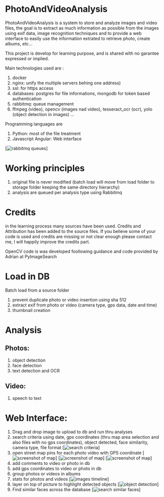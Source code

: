 # PhotoAndVideoAnalysis
PhotoAndVideoAnalysis is a system to store and analyze images and video files, the goal is to extract as much information as possible from the images using exif data, image recognition techniques and to provide a web interface to easily use the information extrated to retrieve photo, create albums, etc...

This project is develop for learning purpose, and is shared with no garantee expressed or implied.

Main technologies used are :
1. docker
2. nginx: unify the multiple servers behing one address)
3. ssl: for https access
4. databases: postgres for file informations, mongodb for token based authentication 
5. rabbitmq: queue management 
6. ffmpeg (video), opencv (images nad video), tesseract_ocr (ocr), yolo (object detection in images) ...
 
Programming languages are 
1. Python: most of the file treatment 
2. Javascript Angular: Web interface

[![rabbitmq queues](docs/screenshots/rabbitmq.png)]

# Working principles
1. original file is never modified (batch load will move from load folder to storage folder keeping the same directory hierarchy)
2. analysis are queued per analysis type using Rabbitmq

# Credits
in the learning process many sources have been used. Credits and Attribution has been added to the source files. 
If you believe some of your code is used and credits are missing or not clear enough please contact me, I will happily improve the credits part. 

OpenCV code is was developed foollowing guidance and code provided by Adrian at PyImageSearch

# Load in DB
Batch load from a source folder
1. prevent duplicate photo or video insertion using sha 512
2. extract exif from photo or video (camera type, gps data, date and time)
3. thumbnail creation

# Analysis
## Photos:
1. object detection
2. face detection
3. text detection and OCR

## Video:
1. speech to text

# Web Interface:
1. Drag and drop image to upload to db and run thru analyses
2. search criteria using date, gps coordinates (thru map area selection and also files with no gps coordinates), object detected, face similarity, camera type, file format
[![search criteria](docs/screenshots/search.png)]
3. open street map pins for each photo video with GPS coordinate
[![screenshot of map](docs/screenshots/map_world.png)]
[![screenshot of map](docs/screenshots/map_corsica.png)]
[![screenshot of map](docs/screenshots/map_precise_location.png)]
4. add comments to video or photo in db
5. add gps coordinates to video or photo in db
6. group photos or videos in albums
7. stats for photos and videos
[![images timeline](docs/screenshots/Images_timeline.png)]
9. layer on top of picture to highlight detected objects
[![object detection](docs/screenshots/object_detection.png)]
11. Find similar faces across the database
[![search similar faces](docs/screenshots/similar_faces_search.png)]
